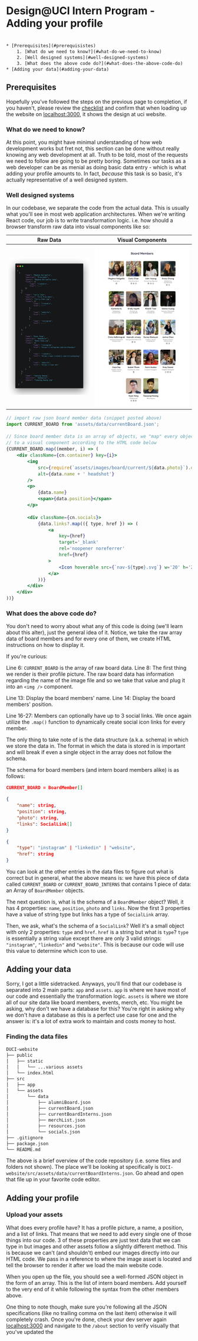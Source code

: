 # Design@UCI Intern Program - Adding your profile

```table-of-contents

* [Prerequisites](#prerequisistes)
    1. [What do we need to know?](#what-do-we-need-to-know)
    2. [Well designed systems](#well-designed-systems)
    3. [What does the above code do?](#what-does-the-above-code-do)
* [Adding your data](#adding-your-data)

```

## Prerequisites

Hopefully you've followed the steps on the previous page to completion, if you haven't, please review the [checklist](/tutorial/duci-starter-tasks/setup#checklist) and confirm that when loading up the website on [localhost:3000](http://localhost:3000), it shows the design at uci website.

### What do we need to know?

At this point, you might have minimal understanding of how web development works but fret not, this section can be done without really knowing any web development at all. Truth to be told, most of the requests we need to follow are going to be pretty boring. Sometimes our tasks as a web developer can be as menial as doing basic data entry - which is what adding your profile amounts to. In fact, *because* this task is so basic, it's actually representative of a well designed system. 

### Well designed systems

In our codebase, we separate the code from the actual data. This is usually what you'll see in most web application architectures. When we're writing React code, our job is to write transformation logic. i.e. how should a browser transform raw data into visual components like so:

| Raw Data | Visual Components |
| --- | --- |
| ![board raw json data](./assets/raw.png) | ![rendered React component from json data](./assets/board.png) |

```jsx transformation logic
// import raw json board member data (snippet posted above)
import CURRENT_BOARD from 'assets/data/currentBoard.json';

// Since board member data is an array of objects, we "map" every object in the array
// to a visual component according to the HTML code below
{CURRENT_BOARD.map((member, i) => (
    <div className={cn.container} key={i}>
        <img
            src={require(`assets/images/board/current/${data.photo}`).default}
            alt={data.name + ' headshot'}
        />
        <p>
            {data.name}
            <span>{data.position}</span>
        </p>

        <div className={cn.socials}>
            {data.links?.map(({ type, href }) => (
                <a
                    key={href}
                    target='_blank'
                    rel='noopener noreferrer'
                    href={href}
                >
                    <Icon hoverable src={`nav-${type}.svg`} w='20' h='20' />
                </a>
            ))}
        </div>
    </div>
))}
```

### What does the above code do?

You don't need to worry about what any of this code is doing (we'll learn about this alter), just the general idea of it. Notice, we take the raw array data of board members and for every one of them, we create HTML instructions on how to display it. 

If you're curious:

Line 6: `CURRENT_BOARD` is the array of raw board data.
Line 8: The first thing we render is their profile picture. The raw board data has information regarding the name of the image file and so we take that value and plug it into an `<img />` component.

Line 13: Display the board members' name.
Line 14: Display the board members' position.

Line 16-27: Members can optionally have up to 3 social links. We once again utilize the `.map()` function to dynamically create social icon links for every member.

The only thing to take note of is the data structure (a.k.a. schema) in which we store the data in. The format in which the data is stored in is important and will break if even a single object in the array does not follow the schema.

The schema for board members (and intern board members alike) is as follows:

```json BoardMembers
CURRENT_BOARD = BoardMember[]
```

```json BoardMember schema
{
    "name": string,
    "position": string,
    "photo": string,
    "links": SocialLink[]
}
```
```json SocialLink schema
{
    "type": "instagram" | "linkedin" | "website",
    "href": string
}
```

You can look at the other entries in the data files to figure out what is correct but in general, what the above means is: we have this piece of data called `CURRENT_BOARD` or `CURRENT_BOARD_INTERNS` that contains 1 piece of data: an Array of `BoardMember` objects.

The next question is, what is the schema of a `BoardMember` object? Well, it has 4 properties: `name`, `position`, `photo` and `links`. Now the first 3 properties have a value of string type but links has a type of `SocialLink` array.

Then, we ask, what's the schema of a `SocialLink`? Well it's a small object with only 2 properties: `type` and `href`. `href` is a string but what is `type`? `type` is essentially a string value except there are only 3 valid strings: `"instagram"`, `"linkedin"` and `"website"`. This is because our code will use this value to determine which icon to use.


## Adding your data

Sorry, I got a little sidetracked. Anyways, you'll find that our codebase is separated into 2 main parts: `app` and `assets`. `app` is where we have most of our code and essentially the transformation logic. `assets` is where we store all of our site data like board members, events, merch, etc. You might be asking, why don't we have a database for this? You're right in asking why we don't have a database as this is a perfect use case for one and the answer is: it's a lot of extra work to maintain and costs money to host.

### Finding the data files

```file Design@UCI website repo
DUCI-website
├── public 
│   ├── static
│   │   └── ...various assets
│   └── index.html
├── src
│   ├── app
│   └── assets
│       └── data
│           ├── alumniBoard.json
│           ├── currentBoard.json
│           ├── currentBoardInterns.json
│           ├── merchList.json
│           ├── resources.json
│           └── socials.json
├── .gitignore
├── package.json 
└── README.md
```

The above is a brief overview of the code repository (i.e. some files and folders not shown). The place we'll be looking at specifically is `DUCI-website/src/assets/data/currentBoardInterns.json`. Go ahead and open that file up in your favorite code editor.

## Adding your profile

### Upload your assets

What does every profile have? It has a profile picture, a name, a position, and a list of links. That means that we need to add every single one of those things into our code. 3 of these properties are just text data that we can type in but images and other assets follow a slightly different method. This is because we can't (and shouldn't) embed our images directly into our HTML code. We pass in a reference to where the image asset is located and tell the browser to render it after we load the main website code.

When you open up the file, you should see a well-formed JSON object in the form of an array. This is the list of intern board members. Add yourself to the very end of it while following the syntax from the other members above.

One thing to note though, make sure you're following all the JSON specifications (like no trailing comma on the last item) otherwise it will completely crash. Once you're done, check your dev server again [localhost:3000](http://localhost:3000) and navigate to the `/about` section to verify visually that you've updated the